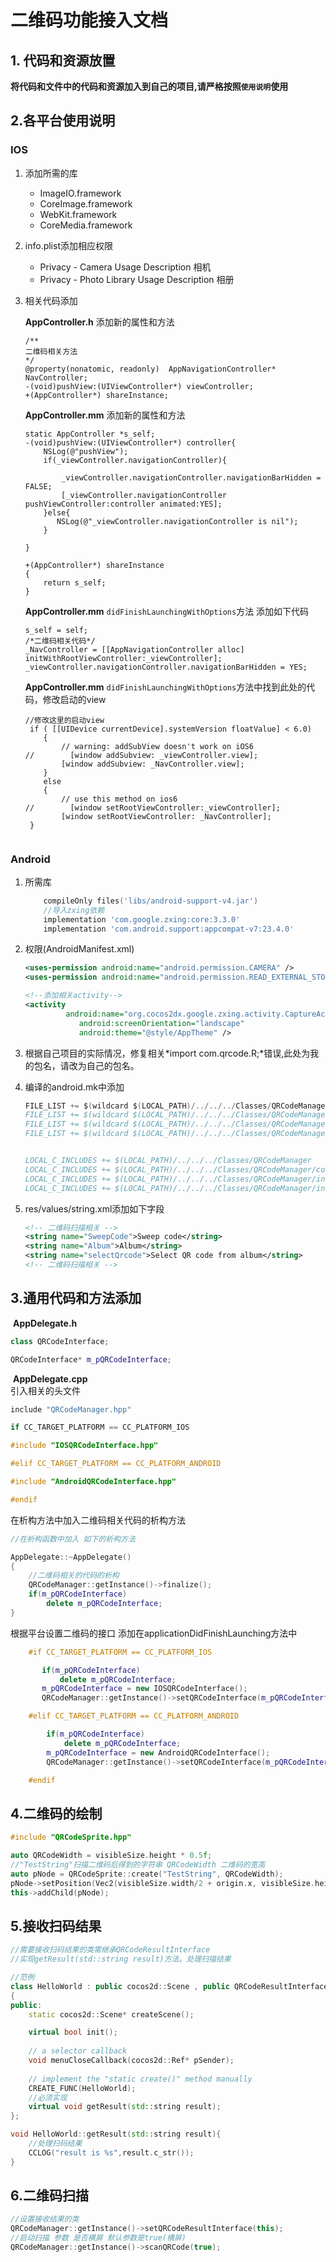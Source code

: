 # 二维码功能接入文档

## 1. 代码和资源放置

**将代码和文件中的代码和资源加入到自己的项目,请严格按照`使用说明`使用**

## 2.各平台使用说明

### IOS

1. 添加所需的库

   * ImageIO.framework
   * CoreImage.framework
   * WebKit.framework
   * CoreMedia.framework

2. info.plist添加相应权限

   * Privacy - Camera Usage Description 相机
   * Privacy - Photo Library Usage Description 相册 

3. 相关代码添加

   **AppController.h** 添加新的属性和方法

   ~~~objc
   /**
   二维码相关方法
   */
   @property(nonatomic, readonly)  AppNavigationController* NavController;
   -(void)pushView:(UIViewController*) viewController;
   +(AppController*) shareInstance;
   ~~~

   **AppController.mm** 添加新的属性和方法

   ~~~objc
   static AppController *s_self;
   -(void)pushView:(UIViewController*) controller{
       NSLog(@"pushView");
       if(_viewController.navigationController){
   
           _viewController.navigationController.navigationBarHidden = FALSE;
           [_viewController.navigationController pushViewController:controller animated:YES];
       }else{
          NSLog(@"_viewController.navigationController is nil");
       }
   
   }
   
   +(AppController*) shareInstance
   {
       return s_self;
   }
   ~~~

   

   

   **AppController.mm** `didFinishLaunchingWithOptions`方法 添加如下代码
   
   ~~~objc
   s_self = self;
   /*二维码相关代码*/
   _NavController = [[AppNavigationController alloc] initWithRootViewController:_viewController];
   _viewController.navigationController.navigationBarHidden = YES;
   ~~~

   **AppController.mm** `didFinishLaunchingWithOptions`方法中找到此处的代码，修改启动的view
   ~~~objc
   //修改这里的启动view
    if ( [[UIDevice currentDevice].systemVersion floatValue] < 6.0)
       {
           // warning: addSubView doesn't work on iOS6
   //        [window addSubview: _viewController.view];
           [window addSubview: _NavController.view];
       }
       else
       {
           // use this method on ios6
   //        [window setRootViewController:_viewController];
           [window setRootViewController: _NavController];
    }
    
   
### Android

1. 所需库

   ~~~go
       compileOnly files('libs/android-support-v4.jar')
       //导入zxing依赖
       implementation 'com.google.zxing:core:3.3.0'
       implementation 'com.android.support:appcompat-v7:23.4.0'
   ~~~

   

2. 权限(AndroidManifest.xml)

   ~~~xml
   <uses-permission android:name="android.permission.CAMERA" />
   <uses-permission android:name="android.permission.READ_EXTERNAL_STORAGE" />
   
   <!--添加相关activity-->
   <activity
            android:name="org.cocos2dx.google.zxing.activity.CaptureActivity"
               android:screenOrientation="landscape"
               android:theme="@style/AppTheme" />
   ~~~
   
3. 根据自己项目的实际情况，修复相关*import com.qrcode.R;*错误,此处为我的包名，请改为自己的包名。

4. 编译的android.mk中添加

   ```go
   FILE_LIST += $(wildcard $(LOCAL_PATH)/../../../Classes/QRCodeManager/*.cpp)
   FILE_LIST += $(wildcard $(LOCAL_PATH)/../../../Classes/QRCodeManager/cocos/*.cpp)
   FILE_LIST += $(wildcard $(LOCAL_PATH)/../../../Classes/QRCodeManager/interface/*.cpp)
   FILE_LIST += $(wildcard $(LOCAL_PATH)/../../../Classes/QRCodeManager/interface/android/*.cpp)
   
   
   LOCAL_C_INCLUDES += $(LOCAL_PATH)/../../../Classes/QRCodeManager
   LOCAL_C_INCLUDES += $(LOCAL_PATH)/../../../Classes/QRCodeManager/cocos
   LOCAL_C_INCLUDES += $(LOCAL_PATH)/../../../Classes/QRCodeManager/interface
   LOCAL_C_INCLUDES += $(LOCAL_PATH)/../../../Classes/QRCodeManager/interface/android
   ```
5. res/values/string.xml添加如下字段
    ```xml
    <!-- 二维码扫描相关 -->
    <string name="SweepCode">Sweep code</string>
    <string name="Album">Album</string>
    <string name="selectQrcode">Select QR code from album</string>
    <!-- 二维码扫描相关 -->
    ```
   

##  3.通用代码和方法添加

​	**AppDelegate.h**

~~~c++
class QRCodeInterface;

QRCodeInterface* m_pQRCodeInterface;
~~~





​	**AppDelegate.cpp**   
引入相关的头文件
```c++
include "QRCodeManager.hpp"

if CC_TARGET_PLATFORM == CC_PLATFORM_IOS

#include "IOSQRCodeInterface.hpp"

#elif CC_TARGET_PLATFORM == CC_PLATFORM_ANDROID

#include "AndroidQRCodeInterface.hpp"

#endif
```
在析构方法中加入二维码相关代码的析构方法

```c++
//在析构函数中加入 如下的析构方法

AppDelegate::~AppDelegate() 
{   
  	//二维码相关的代码的析构
    QRCodeManager::getInstance()->finalize();
    if(m_pQRCodeInterface)
        delete m_pQRCodeInterface;
}
```

 根据平台设置二维码的接口 添加在applicationDidFinishLaunching方法中
```c++
    #if CC_TARGET_PLATFORM == CC_PLATFORM_IOS

​       if(m_pQRCodeInterface)
​           delete m_pQRCodeInterface;
​       m_pQRCodeInterface = new IOSQRCodeInterface();
​       QRCodeManager::getInstance()->setQRCodeInterface(m_pQRCodeInterface);

    #elif CC_TARGET_PLATFORM == CC_PLATFORM_ANDROID

​        if(m_pQRCodeInterface)
​            delete m_pQRCodeInterface;
​        m_pQRCodeInterface = new AndroidQRCodeInterface();
​        QRCodeManager::getInstance()->setQRCodeInterface(m_pQRCodeInterface);

    #endif
```

## 4.二维码的绘制

```c++
#include "QRCodeSprite.hpp"

auto QRCodeWidth = visibleSize.height * 0.5f;
//"TestString"扫描二维码后得到的字符串 QRCodeWidth 二维码的宽高
auto pNode = QRCodeSprite::create("TestString", QRCodeWidth);
pNode->setPosition(Vec2(visibleSize.width/2 + origin.x, visibleSize.height/2 + origin.y));
this->addChild(pNode);
```

## 5.接收扫码结果

```c++
//需要接收扫码结果的类需继承QRCodeResultInterface
//实现getResult(std::string result)方法。处理扫描结果

//范例
class HelloWorld : public cocos2d::Scene , public QRCodeResultInterface
{
public:
    static cocos2d::Scene* createScene();

    virtual bool init();
    
    // a selector callback
    void menuCloseCallback(cocos2d::Ref* pSender);
    
    // implement the "static create()" method manually
    CREATE_FUNC(HelloWorld);
    //必须实现
    virtual void getResult(std::string result);
};

void HelloWorld::getResult(std::string result){
    //处理扫码结果
    CCLOG("result is %s",result.c_str());
}
```


## 6.二维码扫描

```c++
//设置接收结果的类
QRCodeManager::getInstance()->setQRCodeResultInterface(this);
//启动扫描 参数 是否横屏 默认参数是true(横屏)
QRCodeManager::getInstance()->scanQRCode(true);
```








